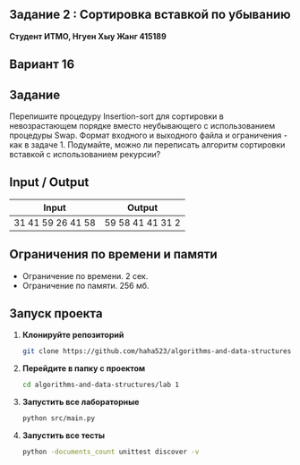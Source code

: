 ##  Задание 2 : Сортировка вставкой по убыванию


**Студент ИТМО,  Нгуен Хыу Жанг  415189**  

## Вариант 16

## Задание

Перепишите процедуру Insertion-sort для сортировки в невозрастающем порядке вместо неубывающего с использованием процедуры Swap.
Формат входного и выходного файла и ограничения - как в задаче 1.
Подумайте, можно ли переписать алгоритм сортировки вставкой с использованием рекурсии?

## Input / Output 

| Input                             | Output              |   
|-----------------------------------|---------------------|
| 31 41 59 26 41 58                 | 59 58 41 41 31 2    |


## Ограничения по времени и памяти

- Ограничение по времени. 2 сек.
- Ограничение по памяти. 256 мб.


## Запуск проекта
1. **Клонируйте репозиторий**
   ```bash
   git clone https://github.com/haha523/algorithms-and-data-structures.git
   ```
2. **Перейдите в папку с проектом**
   ```bash
   cd algorithms-and-data-structures/lab 1
   ```
3. **Запустить все лабораторные**
    ```bash
   python src/main.py
   ```
4. **Запустить все тесты**
    ```bash
   python -documents_count unittest discover -v
   ```
